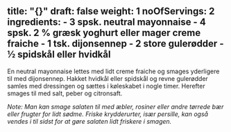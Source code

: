 title: "{}"
draft: false
weight: 1
noOfServings: 2
ingredients:
	- 3 spsk. neutral mayonnaise
	- 4 spsk. 2 % græsk yoghurt eller mager creme fraiche
	- 1 tsk. dijonsennep
	- 2 store gulerødder
	- ½ spidskål eller hvidkål
---

En neutral mayonnaise lettes med lidt creme fraiche og smages yderligere
til med dijonsennep. Hakket hvidkål eller spidskål og revne gulerødder
samles med dressingen og sættes i køleskabet i nogle timer. Herefter
smages til med salt, peber og citronsaft.

*Note: Man kan smage salaten til med æbler, rosiner eller andre tørrede
bær eller frugter for lidt sødme. Friske krydderurter, især persille,
kan også vendes i til sidst for at gøre salaten lidt friskere i smagen.*

